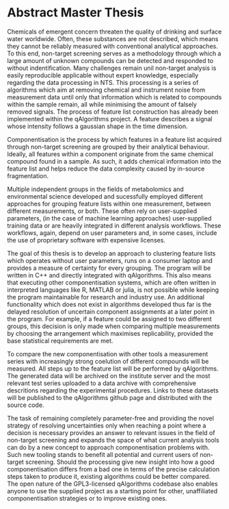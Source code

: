 # Abstract Master Thesis

Chemicals of emergent concern threaten the quality of drinking and surface water worldwide.
Often, these substances are not described, which means they cannot be reliably measured 
with conventional analytical approaches. To this end, non-target screening
serves as a methodology through which a large amount of unknown compounds can 
be detected and responded to without indentification. Many challenges remain unil
non-target analysis is easily reproducible applicable without expert knowledge, 
especially regarding the data processing in NTS. This processing is a series of algorithms
which aim at removing chemical and instrument noise from measurement data until
only that information which is related to compounds within the sample remain, all while
minimising the amount of falsely removed signals. The process of feature list construction
has already been implemented within the qAlgorithms project. A feature describes
a signal whose intensity follows a gaussian shape in the time dimension.

Componentisation is the process by which features in a feature list acquired
through non-target screening are grouped by their analytical behaviour.
Ideally, all features within a component originate from the same
chemical compound found in a sample. As such, it adds chemical information
into the feature list and helps reduce the data complexity caused by in-source fragmentation.

Multiple independent groups in the fields of metabolomics and environmental science 
developed and sucessfully employed different approaches for grouping feature 
lists within one measurement, between different measurements, or both. These often
rely on user-supplied parameters, (in the case of machine learning approaches)
user-supplied training data or are heavily integrated in different analysis
workflows. These workflows, again, depend on user parameters and, in some cases,
include the use of proprietary software with expensive licenses.

The goal of this thesis is to develop an approach to clustering feature 
lists which operates without user parameters, runs on a consumer laptop 
and provides a measure of certainty for every grouping.
The program will be written in C++ and directly integrated with qAlgorithms.
This also means that executing other componentisation systems, which are often 
written in interpreted languages like R, MATLAB or julia, is not possible while 
keeping the program maintainable for research and industry use. An additional
functionality which does not exist in algorithms developed thus far is the delayed
resolution of uncertain component assignments at a later point in the program.
For example, if a feature could be assigned to two different groups, this decision
is only made when comparing multiple measurements by choosing the arrangement which
maximises replicability, provided the base statistical requirements are met.

To compare the new componentisation with other tools a measurement series with
increasingly strong coelution of different compounds will be measured. All steps up to
the feature list will be performed by qAlgorithms. The generated
data will be archived on the institute server and the most relevant test series uploaded
to a data archive with comprehensive descritions regarding the experimental procedures.
Links to these datasets will be published to the qAlgorithms github page and distributed 
with the source code.

The task of remaining completely parameter-free and providing the novel strategy
of resolving uncertainties only when reaching a point where a decision is necessary
provides an answer to relevant issues in the field of non-target screening and
expands the space of what current analysis tools can do by a new concept to 
approach componentisation problems with. Such new tooling stands to benefit
all potential and current users of non-target screening. Should the processing
give new insight into how a good componentisation differs from a bad one in terms of
the precise calculation steps taken to produce it, existing algorithms could be
better compared. The open nature of the GPL3-licensed qAlgorithms codebase also 
enables anyone to use the supplied project as a starting point for other,
unaffiliated componentisation strategies or to improve existing ones.
